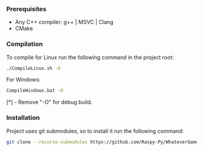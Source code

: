 ### Prerequisites

- Any C++ compiler: g++ | MSVC | Clang
- CMake

### Compilation

To compile for Linux run the following command in the project root:
```bash
./CompileLinux.sh -O
```

For Windows:
```bash
CompileWindows.bat -O
```

[*] - Remove "-O" for debug build.

### Installation

Project uses git submodules, so to install it run the following command:
```bash
git clone --recurse-submodules https://github.com/Raspy-Py/WhateverGame.git
```
